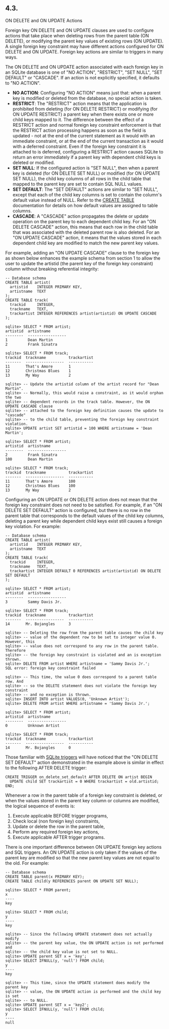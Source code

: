 ## 4\.3\. 
 ON DELETE and ON UPDATE Actions



 Foreign key ON DELETE and ON UPDATE clauses are used to configure actions
 that take place when deleting rows from the parent table (ON DELETE), or 
 modifying the parent key values of existing rows (ON UPDATE). A single
 foreign key constraint may have different actions configured for ON DELETE
 and ON UPDATE. Foreign key actions are similar to triggers in many ways.

 


 The ON DELETE and ON UPDATE action associated with each foreign key in an
 SQLite database is one of "NO ACTION", "RESTRICT", "SET NULL",
 "SET DEFAULT" or "CASCADE". If an action is not explicitly specified, it 
 defaults to "NO ACTION".

 

* **NO ACTION**: Configuring "NO ACTION" means just that: when a
 parent key is modified or deleted from the database, no special action is
 taken.
* **RESTRICT**: The "RESTRICT" action means that the application
 is prohibited from deleting (for ON DELETE RESTRICT) or modifying
 (for ON UPDATE RESTRICT) a parent key when there exists one or more child
 keys mapped to it. The difference between the effect of a RESTRICT
 action and normal foreign key constraint enforcement is that the
 RESTRICT action processing happens as soon as the field is updated \-
 not at the end of the current statement as it would with an immediate
 constraint, or at the end of the current transaction as it would with
 a deferred constraint.
 Even if the foreign key constraint it is 
 attached to is deferred, configuring a RESTRICT action causes SQLite to 
 return an error immediately if a parent key with dependent child keys is 
 deleted or modified.
* **SET NULL**: If the configured action is "SET NULL", then when
 a parent key is deleted (for ON DELETE SET NULL) or modified (for ON 
 UPDATE SET NULL), the child key columns of all rows in the child table
 that mapped to the parent key are set to contain SQL NULL values.
* **SET DEFAULT**: The "SET DEFAULT" actions are similar to
 "SET NULL",
 except that each of the child key columns is set to contain the column's 
 default value instead of NULL. Refer to the [CREATE TABLE](lang_createtable.html) 
 documentation for details on how default values are assigned to table
 columns.
* **CASCADE**: A "CASCADE" action propagates the delete or update
 operation on the parent key to each dependent child key. For an "ON 
 DELETE CASCADE" action, this means that each row in the child table that
 was associated with the deleted parent row is also deleted. For an "ON
 UPDATE CASCADE" action, it means that the values stored in each dependent
 child key are modified to match the new parent key values.



 For example, adding an "ON UPDATE CASCADE" clause to the foreign key as
 shown below enhances the example schema from section 1 to allow the user
 to update the artistid (the parent key of the foreign key constraint) 
 column without breaking referential integrity:



```
-- Database schema
CREATE TABLE artist(
  artistid    INTEGER PRIMARY KEY, 
  artistname  TEXT
);
CREATE TABLE track(
  trackid     INTEGER,
  trackname   TEXT, 
  trackartist INTEGER REFERENCES artist(artistid) ON UPDATE CASCADE
);

sqlite> SELECT * FROM artist;
artistid  artistname       
--------  -----------------
1         Dean Martin      
2         Frank Sinatra    

sqlite> SELECT * FROM track;
trackid  trackname          trackartist
-------  -----------------  -----------
11       That's Amore       1
12       Christmas Blues    1
13       My Way             2  

sqlite> -- Update the artistid column of the artist record for "Dean Martin".
sqlite> -- Normally, this would raise a constraint, as it would orphan the two
sqlite> -- dependent records in the track table. However, the ON UPDATE CASCADE clause
sqlite> -- attached to the foreign key definition causes the update to "cascade"
sqlite> -- to the child table, preventing the foreign key constraint violation.
sqlite> UPDATE artist SET artistid = 100 WHERE artistname = 'Dean Martin';

sqlite> SELECT * FROM artist;
artistid  artistname       
--------  -----------------
2         Frank Sinatra    
100       Dean Martin      

sqlite> SELECT * FROM track;
trackid  trackname          trackartist
-------  -----------------  -----------
11       That's Amore       100
12       Christmas Blues    100  
13       My Way             2  

```


 Configuring an ON UPDATE or ON DELETE action does not mean that the foreign
 key constraint does not need to be satisfied. For example, if an
 "ON DELETE SET DEFAULT" action is configured,
 but there is no row in the parent table 
 that corresponds to the default values of the child key columns, deleting
 a parent key while dependent child keys exist still causes a foreign key
 violation. For example:




```
-- Database schema
CREATE TABLE artist(
  artistid    INTEGER PRIMARY KEY, 
  artistname  TEXT
);
CREATE TABLE track(
  trackid     INTEGER,
  trackname   TEXT, 
  trackartist INTEGER DEFAULT 0 REFERENCES artist(artistid) ON DELETE SET DEFAULT
);

sqlite> SELECT * FROM artist;
artistid  artistname       
--------  -----------------
3         Sammy Davis Jr.

sqlite> SELECT * FROM track;
trackid  trackname          trackartist
-------  -----------------  -----------
14       Mr. Bojangles      3

sqlite> -- Deleting the row from the parent table causes the child key
sqlite> -- value of the dependent row to be set to integer value 0. However, this
sqlite> -- value does not correspond to any row in the parent table. Therefore
sqlite> -- the foreign key constraint is violated and an is exception thrown.
sqlite> DELETE FROM artist WHERE artistname = 'Sammy Davis Jr.';
SQL error: foreign key constraint failed

sqlite> -- This time, the value 0 does correspond to a parent table row. And
sqlite> -- so the DELETE statement does not violate the foreign key constraint
sqlite> -- and no exception is thrown.
sqlite> INSERT INTO artist VALUES(0, 'Unknown Artist');
sqlite> DELETE FROM artist WHERE artistname = 'Sammy Davis Jr.';

sqlite> SELECT * FROM artist;
artistid  artistname       
--------  -----------------
0         Unknown Artist

sqlite> SELECT * FROM track;
trackid  trackname          trackartist
-------  -----------------  -----------
14       Mr. Bojangles      0

```


 Those familiar with [SQLite triggers](lang_createtrigger.html)
 will have noticed that the 
 "ON DELETE SET DEFAULT" action demonstrated in the example above is
 similar in effect to the following AFTER DELETE trigger:



```
CREATE TRIGGER on_delete_set_default AFTER DELETE ON artist BEGIN
  UPDATE child SET trackartist = 0 WHERE trackartist = old.artistid;
END;

```


 Whenever a row in the parent table of a foreign key constraint is deleted,
 or when the values stored in the parent key column or columns are modified, 
 the logical sequence of events is:

 

1. Execute applicable BEFORE trigger programs,
2. Check local (non foreign key) constraints,
3. Update or delete the row in the parent table,
4. Perform any required foreign key actions,
5. Execute applicable AFTER trigger programs.



 There is one important difference between ON UPDATE foreign key actions and
 SQL triggers. An ON UPDATE action is only taken if the values of the
 parent key are modified so that the new parent key values are 
 not equal to the old. For example:




```
-- Database schema
CREATE TABLE parent(x PRIMARY KEY);
CREATE TABLE child(y REFERENCES parent ON UPDATE SET NULL);

sqlite> SELECT * FROM parent;
x
----
key

sqlite> SELECT * FROM child;
y
----
key

sqlite> -- Since the following UPDATE statement does not actually modify
sqlite> -- the parent key value, the ON UPDATE action is not performed and
sqlite> -- the child key value is not set to NULL.
sqlite> UPDATE parent SET x = 'key';
sqlite> SELECT IFNULL(y, 'null') FROM child;
y
----
key

sqlite> -- This time, since the UPDATE statement does modify the parent key
sqlite> -- value, the ON UPDATE action is performed and the child key is set
sqlite> -- to NULL.
sqlite> UPDATE parent SET x = 'key2';
sqlite> SELECT IFNULL(y, 'null') FROM child;
y
----
null

```

